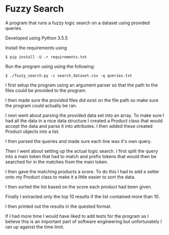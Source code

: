 # Fuzzy Search

A program that runs a fuzzy logic search on a dataset using provided queries.

Developed using Python 3.5.5

Install the requirements using

    $ pip install -U -r requirements.txt

Run the program using using the following:

    $ ./fuzzy_search.py -c search_dataset.csv -q queries.txt

I first setup the program using an argument parser so that the path to the files could be provided to the program.

I then made sure the provided files did exist on the file path so make sure the program could actually be ran.

I next went about parsing the provided data set into an array. To make sure I had all the data in a nice data structure I created a Product class that would accept the data and parse it into attributes. I then added these created Product objects into a list.

I then parsed the queries and made sure each line was it's own query.

Then I went about setting up the actual logic search. I first split the query into a main token that had to match and prefix tokens that would then be searched for in the matches from the main token.

I then gave the matching products a score. To do this I had to add a setter onto my Product class to make it a little easier to sort the data.

I then sorted the list based on the score each product had been given.

Finally I extracted only the top 10 results if the list contained more than 10.

I then printed out the results in the quested format.


If I had more time I would have liked to add tests for the program as I believe this is an important part of software engineering but unfortunately I ran up against the time limit.
